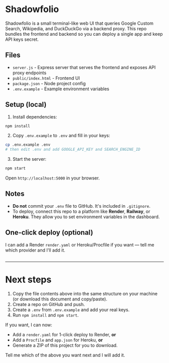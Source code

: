 # Shadowfolio

Shadowfolio is a small terminal-like web UI that queries Google Custom Search, Wikipedia, and DuckDuckGo via a backend proxy. This repo bundles the frontend and backend so you can deploy a single app and keep API keys secret.

## Files
- `server.js` - Express server that serves the frontend and exposes API proxy endpoints
- `public/index.html` - Frontend UI
- `package.json` - Node project config
- `.env.example` - Example environment variables

## Setup (local)
1. Install dependencies:

```bash
npm install
```

2. Copy `.env.example` to `.env` and fill in your keys:

```bash
cp .env.example .env
# then edit .env and add GOOGLE_API_KEY and SEARCH_ENGINE_ID
```

3. Start the server:

```bash
npm start
```

Open `http://localhost:5000` in your browser.

## Notes

* **Do not** commit your `.env` file to GitHub. It's included in `.gitignore`.
* To deploy, connect this repo to a platform like **Render**, **Railway**, or **Heroku**. They allow you to set environment variables in the dashboard.

## One-click deploy (optional)

I can add a Render `render.yaml` or Heroku/Procfile if you want — tell me which provider and I'll add it.

```
```

---

# Next steps

1. Copy the file contents above into the same structure on your machine (or download this document and copy/paste).
2. Create a repo on GitHub and push.
3. Create a `.env` from `.env.example` and add your real keys.
4. Run `npm install` and `npm start`.

If you want, I can now:

* Add a `render.yaml` for 1-click deploy to Render, **or**
* Add a `Procfile` and `app.json` for Heroku, **or**
* Generate a ZIP of this project for you to download.

Tell me which of the above you want next and I will add it.
